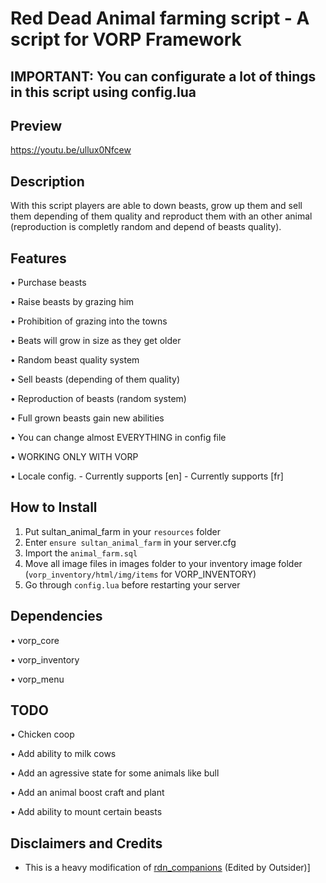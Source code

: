 #  Red Dead Animal farming script - A script for VORP Framework

## IMPORTANT: You can configurate a lot of things in this script using config.lua


## Preview
https://youtu.be/ullux0Nfcew

## Description

With this script players are able to down beasts, grow up them and sell them depending of them quality and reproduct them with an other animal (reproduction is completly random and depend of beasts quality).

## Features

• Purchase beasts

• Raise beasts by grazing him

• Prohibition of grazing into the towns

• Beats will grow in size as they get older

• Random beast quality system

• Sell beasts (depending of them quality)

• Reproduction of beasts (random system)

• Full grown beasts gain new abilities

• You can change almost EVERYTHING in config file

• WORKING ONLY WITH VORP

• Locale config.
    - Currently supports [en]
    - Currently supports [fr]


## How to Install
1. Put sultan_animal_farm in your `resources` folder
2. Enter `ensure sultan_animal_farm` in your server.cfg
3. Import the `animal_farm.sql`
4. Move all image files in images folder to your inventory image folder (`vorp_inventory/html/img/items` for VORP_INVENTORY)
5. Go through `config.lua` before restarting your server

## Dependencies

• vorp_core

• vorp_inventory

• vorp_menu

## TODO

• Chicken coop

• Add ability to milk cows

• Add an agressive state for some animals like bull

• Add an animal boost craft and plant

• Add ability to mount certain beasts

## Disclaimers and Credits
- This is a heavy modification of [rdn_companions](https://github.com/outsider31000/rdn_companions) (Edited by Outsider)]
